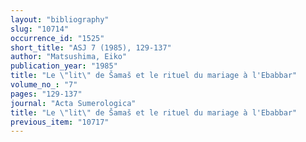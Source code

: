 ```yaml
---
layout: "bibliography"
slug: "10714"
occurrence_id: "1525"
short_title: "ASJ 7 (1985), 129-137"
author: "Matsushima, Eiko"
publication_year: "1985"
title: "Le \"lit\" de Šamaš et le rituel du mariage à l'Ebabbar"
volume_no_: "7"
pages: "129-137"
journal: "Acta Sumerologica"
title: "Le \"lit\" de Šamaš et le rituel du mariage à l'Ebabbar"
previous_item: "10717"
---
```

